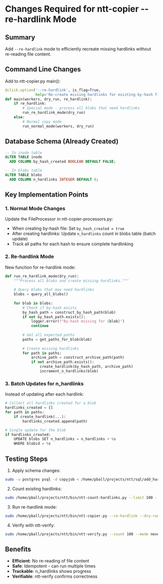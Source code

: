 <!-- completed: Re-hardlink design superseded by Claim-Analyze-Execute refactor (commit c63e2bf); functionality integrated -->

# Changes Required for ntt-copier --re-hardlink Mode

## Summary
Add `--re-hardlink` mode to efficiently recreate missing hardlinks without re-reading file content.

## Command Line Changes

Add to ntt-copier.py main():
```python
@click.option('--re-hardlink', is_flag=True, 
              help='Re-create missing hardlinks for existing by-hash files')
def main(workers, dry_run, re_hardlink):
    if re_hardlink:
        # Special mode - process all blobs that need hardlinks
        run_re_hardlink_mode(dry_run)
    else:
        # Normal copy mode
        run_normal_mode(workers, dry_run)
```

## Database Schema (Already Created)

```sql
-- In inode table
ALTER TABLE inode 
  ADD COLUMN by_hash_created BOOLEAN DEFAULT FALSE;

-- In blobs table  
ALTER TABLE blobs
  ADD COLUMN n_hardlinks INTEGER DEFAULT 0;
```

## Key Implementation Points

### 1. Normal Mode Changes

Update the FileProcessor in ntt-copier-processors.py:

- When creating by-hash file: Set `by_hash_created = true`
- After creating hardlinks: Update `n_hardlinks` count in blobs table (batch update)
- Track all paths for each hash to ensure complete hardlinking

### 2. Re-hardlink Mode

New function for re-hardlink mode:
```python
def run_re_hardlink_mode(dry_run):
    """Process all blobs and create missing hardlinks."""
    
    # Query blobs that may need hardlinks
    blobs = query_all_blobs()
    
    for blob in blobs:
        # Check if by-hash exists
        by_hash_path = construct_by_hash_path(blob)
        if not by_hash_path.exists():
            logger.error(f"By-hash missing for {blob}")
            continue
        
        # Get all expected paths
        paths = get_paths_for_blob(blob)
        
        # Create missing hardlinks
        for path in paths:
            archive_path = construct_archive_path(path)
            if not archive_path.exists():
                create_hardlink(by_hash_path, archive_path)
                increment_n_hardlinks(blob)
```

### 3. Batch Updates for n_hardlinks

Instead of updating after each hardlink:
```python
# Collect all hardlinks created for a blob
hardlinks_created = []
for path in paths:
    if create_hardlink(...):
        hardlinks_created.append(path)

# Single update for the blob
if hardlinks_created:
    UPDATE blobs SET n_hardlinks = n_hardlinks + %s 
    WHERE blobid = %s
```

## Testing Steps

1. Apply schema changes:
```bash
sudo -u postgres psql -d copyjob < /home/pball/projects/ntt/sql/add_hardlink_tracking.sql
```

2. Count existing hardlinks:
```bash
sudo /home/pball/projects/ntt/bin/ntt-count-hardlinks.py --limit 100 --dry-run
```

3. Run re-hardlink mode:
```bash
sudo /home/pball/projects/ntt/bin/ntt-copier.py --re-hardlink --dry-run
```

4. Verify with ntt-verify:
```bash
sudo /home/pball/projects/ntt/bin/ntt-verify.py --count 100 --mode never
```

## Benefits

- **Efficient**: No re-reading of file content
- **Safe**: Idempotent - can run multiple times
- **Trackable**: n_hardlinks shows progress
- **Verifiable**: ntt-verify confirms correctness